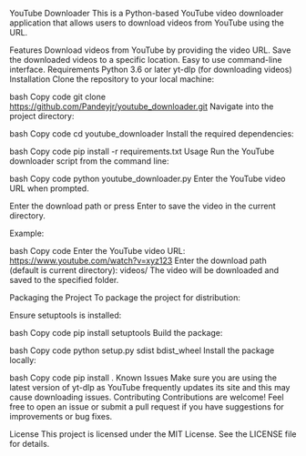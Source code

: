 YouTube Downloader
This is a Python-based YouTube video downloader application that allows users to download videos from YouTube using the URL.

Features
Download videos from YouTube by providing the video URL.
Save the downloaded videos to a specific location.
Easy to use command-line interface.
Requirements
Python 3.6 or later
yt-dlp (for downloading videos)
Installation
Clone the repository to your local machine:

bash
Copy code
git clone https://github.com/Pandeyjr/youtube_downloader.git
Navigate into the project directory:

bash
Copy code
cd youtube_downloader
Install the required dependencies:

bash
Copy code
pip install -r requirements.txt
Usage
Run the YouTube downloader script from the command line:

bash
Copy code
python youtube_downloader.py
Enter the YouTube video URL when prompted.

Enter the download path or press Enter to save the video in the current directory.

Example:

bash
Copy code
Enter the YouTube video URL: https://www.youtube.com/watch?v=xyz123
Enter the download path (default is current directory): videos/
The video will be downloaded and saved to the specified folder.

Packaging the Project
To package the project for distribution:

Ensure setuptools is installed:

bash
Copy code
pip install setuptools
Build the package:

bash
Copy code
python setup.py sdist bdist_wheel
Install the package locally:

bash
Copy code
pip install .
Known Issues
Make sure you are using the latest version of yt-dlp as YouTube frequently updates its site and this may cause downloading issues.
Contributing
Contributions are welcome! Feel free to open an issue or submit a pull request if you have suggestions for improvements or bug fixes.

License
This project is licensed under the MIT License. See the LICENSE file for details.
